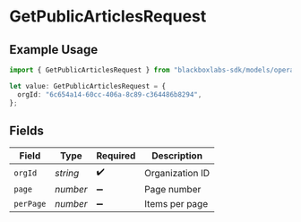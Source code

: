 # GetPublicArticlesRequest

## Example Usage

```typescript
import { GetPublicArticlesRequest } from "blackboxlabs-sdk/models/operations";

let value: GetPublicArticlesRequest = {
  orgId: "6c654a14-60cc-406a-8c89-c364486b8294",
};
```

## Fields

| Field              | Type               | Required           | Description        |
| ------------------ | ------------------ | ------------------ | ------------------ |
| `orgId`            | *string*           | :heavy_check_mark: | Organization ID    |
| `page`             | *number*           | :heavy_minus_sign: | Page number        |
| `perPage`          | *number*           | :heavy_minus_sign: | Items per page     |